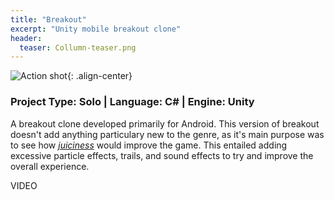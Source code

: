 ```yaml
---
title: "Breakout"
excerpt: "Unity mobile breakout clone"
header:
  teaser: Collumn-teaser.png
---
```


![Action shot](/images/){: .align-center}

### Project Type: Solo | Language: C# | Engine: Unity

A breakout clone developed primarily for Android. This version of breakout doesn't add anything particulary new to the genre, as it's main purpose was to see how [*juiciness*]("http://www.gamasutra.com/view/news/178938/Video_Is_your_game_juicy_enough.php") would improve the game. This entailed adding excessive particle effects, trails, and sound effects to try and improve the overall experience.

VIDEO